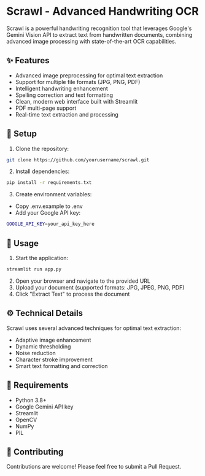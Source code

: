 # Scrawl - Advanced Handwriting OCR

Scrawl is a powerful handwriting recognition tool that leverages Google's Gemini Vision API to extract text from handwritten documents, combining advanced image processing with state-of-the-art OCR capabilities.

## ✨ Features

- Advanced image preprocessing for optimal text extraction
- Support for multiple file formats (JPG, PNG, PDF)
- Intelligent handwriting enhancement
- Spelling correction and text formatting
- Clean, modern web interface built with Streamlit
- PDF multi-page support
- Real-time text extraction and processing

## 🚀 Setup

1. Clone the repository:
```bash
git clone https://github.com/yourusername/scrawl.git
```
2. Install dependencies:
```bash
pip install -r requirements.txt
```
3. Create environment variables:
- Copy .env.example to .env
- Add your Google API key:
```bash
GOOGLE_API_KEY=your_api_key_here
```

## 🔧 Usage
1. Start the application:
```bash
streamlit run app.py
```
2. Open your browser and navigate to the provided URL
3. Upload your document (supported formats: JPG, JPEG, PNG, PDF)
4. Click "Extract Text" to process the document

## ⚙️ Technical Details
Scrawl uses several advanced techniques for optimal text extraction:

- Adaptive image enhancement
- Dynamic thresholding
- Noise reduction
- Character stroke improvement
- Smart text formatting and correction

## 🔑 Requirements
- Python 3.8+
- Google Gemini API key
- Streamlit
- OpenCV
- NumPy
- PIL

## 🤝 Contributing
Contributions are welcome! Please feel free to submit a Pull Request.
